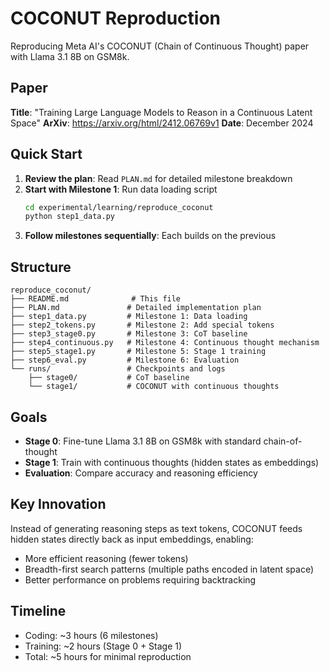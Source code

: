 # COCONUT Reproduction

Reproducing Meta AI's COCONUT (Chain of Continuous Thought) paper with Llama 3.1 8B on GSM8k.

## Paper
**Title**: "Training Large Language Models to Reason in a Continuous Latent Space"
**ArXiv**: https://arxiv.org/html/2412.06769v1
**Date**: December 2024

## Quick Start

1. **Review the plan**: Read `PLAN.md` for detailed milestone breakdown
2. **Start with Milestone 1**: Run data loading script
   ```bash
   cd experimental/learning/reproduce_coconut
   python step1_data.py
   ```
3. **Follow milestones sequentially**: Each builds on the previous

## Structure

```
reproduce_coconut/
├── README.md              # This file
├── PLAN.md               # Detailed implementation plan
├── step1_data.py         # Milestone 1: Data loading
├── step2_tokens.py       # Milestone 2: Add special tokens
├── step3_stage0.py       # Milestone 3: CoT baseline
├── step4_continuous.py   # Milestone 4: Continuous thought mechanism
├── step5_stage1.py       # Milestone 5: Stage 1 training
├── step6_eval.py         # Milestone 6: Evaluation
└── runs/                 # Checkpoints and logs
    ├── stage0/           # CoT baseline
    └── stage1/           # COCONUT with continuous thoughts
```

## Goals

- **Stage 0**: Fine-tune Llama 3.1 8B on GSM8k with standard chain-of-thought
- **Stage 1**: Train with continuous thoughts (hidden states as embeddings)
- **Evaluation**: Compare accuracy and reasoning efficiency

## Key Innovation

Instead of generating reasoning steps as text tokens, COCONUT feeds hidden states directly back as input embeddings, enabling:
- More efficient reasoning (fewer tokens)
- Breadth-first search patterns (multiple paths encoded in latent space)
- Better performance on problems requiring backtracking

## Timeline

- Coding: ~3 hours (6 milestones)
- Training: ~2 hours (Stage 0 + Stage 1)
- Total: ~5 hours for minimal reproduction
